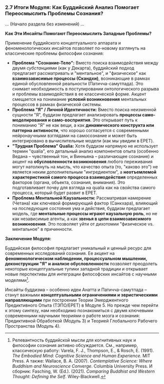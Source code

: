 ### 2.7 Итоги Модуля: Как Буддийский Анализ Помогает Переосмыслить Проблемы Сознания?

... (Начало раздела без изменений) ...

**Как Эти Инсайты Помогают Переосмыслить Западные Проблемы?**

Применение буддийского концептуального аппарата и феноменологических инсайтов позволяет по-новому взглянуть на классические проблемы философии сознания:

*   **Проблема "Сознание-Тело":** Вместо поиска взаимодействия между двумя *субстанциями* (как у Декарта), буддийский подход предлагает рассматривать и "ментальное", и "физическое" как **взаимозависимые процессы (Скандхи)**, возникающие в рамках единой обусловленной реальности (Патичча-самутпада). Это снимает необходимость в постулировании онтологического разрыва и проблемы взаимодействия в ее классической форме. Акцент смещается на понимание **условий возникновения** ментальных процессов в рамках физической системы.
*   **Проблема "Я" / Личной Идентичности:** Вместо поиска неизменной сущности "Я", буддизм предлагает анализировать **процессы само-моделирования и само-восприятия**. Это открывает путь к пониманию "Я" не как вещи, а как **динамического конструкта или паттерна активности**, что хорошо согласуется с современными нейронаучными взглядами на самосознание и может быть интегрировано в вычислительные модели (как мы увидим в EPET).
*   **"Трудная Проблема" Qualia:** Хотя буддизм напрямую не использует термин "qualia", его детальный анализ компонентов опыта (особенно Ведана – чувственный тон, и Винньяна – различающее сознание) и акцент на **обусловленности возникновения** любого переживания могут натолкнуть на мысль, что качество опыта (то, "каково это") не является неким дополнительным "ингредиентом", а **неотъемлемой характеристикой самого процесса взаимодействия** определенных факторов (органа, объекта, сознания, внимания). Это подготавливает почву для взгляда на qualia как на свойства самого процесса, который будет развит в EPET.
*   **Проблема Ментальной Каузальности:** Рассматривая намерение (Четана) как ключевой формирующий фактор (Санкхара), влияющий на последующие состояния ума и действия, буддизм предлагает модель, где **ментальные процессы играют каузальную роль**, но не как независимые агенты, а как **звенья в цепи взаимозависимого возникновения**. Это позволяет уйти от дихотомии "физическое vs. ментальное" в причинности.

**Заключение Модуля:**

Буддийская философия предлагает уникальный и ценный ресурс для современных исследований сознания. Ее акцент на **феноменологическом наблюдении, процессуальном мышлении, деконструкции "Я" и анализе обусловленности** позволяет преодолеть некоторые концептуальные тупики западной традиции и открывает новые перспективы для интеграции философских инсайтов с научными моделями[^buddhism_cogsci_relevance].

Инсайты буддизма – особенно идеи Анатта и Патичча-самутпада – станут важными **концептуальными ограничениями и эвристическими направляющими** при построении Теории Эмерджентного Предиктивного Опыта (ТЭПО/EPET) в Модуле 5. Но прежде чем перейти к этому синтезу, нам необходимо познакомиться с двумя ключевыми современными научными теориями о работе мозга и сознания: Предиктивной Обработкой (Модуль 3) и Теорией Глобального Рабочего Пространства (Модуль 4).


[^buddhism_cogsci_relevance]: Релевантность буддийской мысли для когнитивных наук и философии сознания активно обсуждается. См., например, классическую работу: Varela, F. J., Thompson, E., & Rosch, E. (1991). *The Embodied Mind: Cognitive Science and Human Experience*. MIT Press. А также: Wallace, B. A. (2007). *Contemplative Science: Where Buddhism and Neuroscience Converge*. Columbia University Press. И сборник: Fasching, W. (Ed.). (2021). *Comparing Buddhist and Western Thought: Defining the Self*. Wiley-Blackwell.